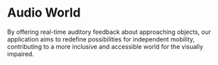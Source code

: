 # Audio World

 By offering real-time auditory feedback about approaching objects, our application aims to redefine possibilities for independent mobility, contributing to a more inclusive and accessible world for the visually impaired.
